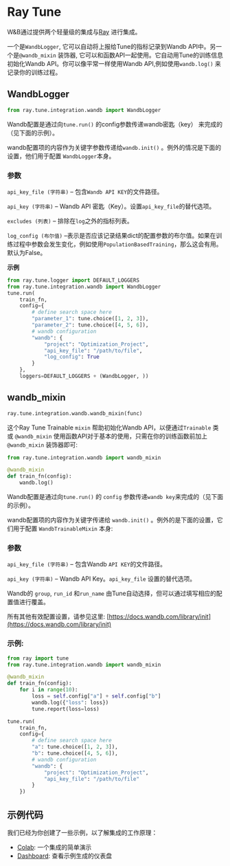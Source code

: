 # Ray Tune

 W&B通过提供两个轻量级的集成与[Ray](https://github.com/ray-project/ray) 进行集成。

一个是`WandbLogger`, 它可以自动将上报给Tune的指标记录到Wandb API中。另一个是`@wandb_mixin` 装饰器, 它可以和函数API一起使用。它自动用Tune的训练信息初始化Wandb API。你可以像平常一样使用Wandb API,例如使用`wandb.log()` 来记录你的训练过程。

## WandbLogger

```python
from ray.tune.integration.wandb import WandbLogger
```

Wandb配置是通过向`tune.run()` 的config参数传递wandb密匙（key） 来完成的（见下面的示例）。

wandb配置项的内容作为关键字参数传递给`wandb.init()` 。例外的情况是下面的设置，他们用于配置 `WandbLogger`本身。

### **参数**

`api_key_file (字符串)` – 包含`Wandb API KEY`的文件路径。

`api_key (字符串)` – Wandb API 密匙（Key）。设置`api_key_file`的替代选项。 

`excludes (列表)` – 排除在`log`之外的指标列表。

`log_config (布尔值)` –表示是否应该记录结果dict的配置参数的布尔值。如果在训练过程中参数会发生变化，例如使用`PopulationBasedTraining`，那么这会有用。默认为False。

**示例**

```python
from ray.tune.logger import DEFAULT_LOGGERS
from ray.tune.integration.wandb import WandbLogger
tune.run(
    train_fn,
    config={
        # define search space here
        "parameter_1": tune.choice([1, 2, 3]),
        "parameter_2": tune.choice([4, 5, 6]),
        # wandb configuration
        "wandb": {
            "project": "Optimization_Project",
            "api_key_file": "/path/to/file",
            "log_config": True
        }
    },
    loggers=DEFAULT_LOGGERS + (WandbLogger, ))
```

## wandb\_mixin

```python
ray.tune.integration.wandb.wandb_mixin(func)
```

这个Ray Tune Trainable `mixin` 帮助初始化Wandb API，以便通过`Trainable` 类或 `@wandb_mixin` 使用函数API对于基本的使用，只需在你的训练函数前加上 `@wandb_mixin` 装饰器即可:

```python
from ray.tune.integration.wandb import wandb_mixin

@wandb_mixin
def train_fn(config):
    wandb.log()
```

Wandb配置是通过向`tune.run()` 的 `config` 参数传递`wandb key`来完成的（见下面的示例）。

wandb配置项的内容作为关键字传递给 `wandb.init()` 。例外的是下面的设置，它们用于配置 `WandbTrainableMixin` 本身:

### **参数**

`api_key_file (字符串)` – 包含Wandb `API KEY`的文件路径。

`api_key (字符串)` – Wandb API Key。`api_key_file` 设置的替代选项。

Wandb的 `group`, `run_id` 和`run_name` 由Tune自动选择，但可以通过填写相应的配置值进行覆盖。

所有其他有效配置设置，请参见这里: [https://docs.wandb.com/library/init](https://docs.wandb.com/library/init)​

### **示例:**

```python
from ray import tune
from ray.tune.integration.wandb import wandb_mixin

@wandb_mixin
def train_fn(config):
    for i in range(10):
        loss = self.config["a"] + self.config["b"]
        wandb.log({"loss": loss})
        tune.report(loss=loss)

tune.run(
    train_fn,
    config={
        # define search space here
        "a": tune.choice([1, 2, 3]),
        "b": tune.choice([4, 5, 6]),
        # wandb configuration
        "wandb": {
            "project": "Optimization_Project",
            "api_key_file": "/path/to/file"
        }
    })
```

## **示例代码**

我们已经为你创建了一些示例，以了解集成的工作原理：

*  [Colab](https://colab.research.google.com/drive/1an-cJ5sRSVbzKVRub19TmmE4-8PUWyAi?usp=sharing): 一个集成的简单演示
*  [Dashboard](https://app.wandb.ai/authors/rayTune?workspace=user-cayush): 查看示例生成的仪表盘

